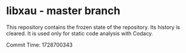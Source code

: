 # libxau - master branch

This repository contains the frozen state of the repository.
Its history is cleared. It is used only for static code
analysis with Codacy.

Commit Time: 1728700343